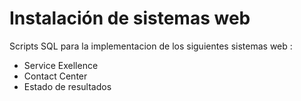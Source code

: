 # Instalación de sistemas web

Scripts SQL para la implementacion de los  siguientes sistemas web :

- Service Exellence  
- Contact Center
- Estado de resultados

